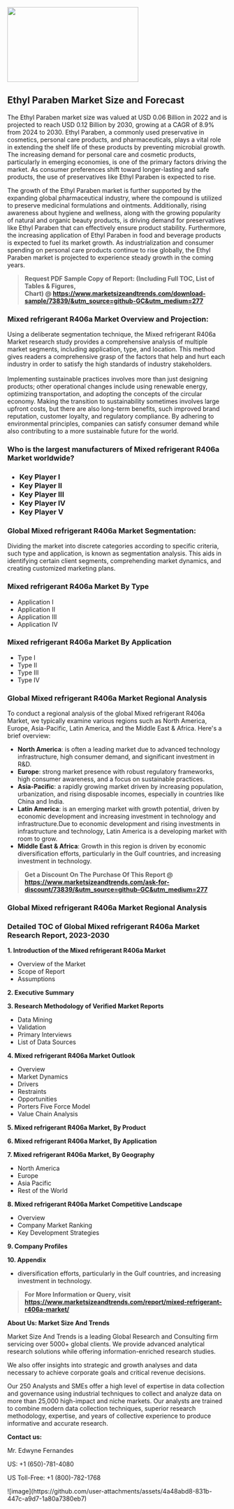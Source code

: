 <p><img class="alignnone size-medium wp-image-20088" src="https://ffe5etoiles.com/wp-content/uploads/2024/12/MST1-300x171.png" alt="" width="300" height="171" /></p><h2>Ethyl Paraben Market Size and Forecast</h2><p>The Ethyl Paraben market size was valued at USD 0.06 Billion in 2022 and is projected to reach USD 0.12 Billion by 2030, growing at a CAGR of 8.9% from 2024 to 2030. Ethyl Paraben, a commonly used preservative in cosmetics, personal care products, and pharmaceuticals, plays a vital role in extending the shelf life of these products by preventing microbial growth. The increasing demand for personal care and cosmetic products, particularly in emerging economies, is one of the primary factors driving the market. As consumer preferences shift toward longer-lasting and safe products, the use of preservatives like Ethyl Paraben is expected to rise.</p><p>The growth of the Ethyl Paraben market is further supported by the expanding global pharmaceutical industry, where the compound is utilized to preserve medicinal formulations and ointments. Additionally, rising awareness about hygiene and wellness, along with the growing popularity of natural and organic beauty products, is driving demand for preservatives like Ethyl Paraben that can effectively ensure product stability. Furthermore, the increasing application of Ethyl Paraben in food and beverage products is expected to fuel its market growth. As industrialization and consumer spending on personal care products continue to rise globally, the Ethyl Paraben market is projected to experience steady growth in the coming years.</p></p><blockquote id="" class=""><strong>Request PDF Sample Copy of Report: (Including Full TOC, List of Tables &amp; Figures, Chart)&nbsp;@&nbsp;<strong><a href="https://www.marketsizeandtrends.com/download-sample/73839/&utm_source=github-GC&utm_medium=277" target="_blank">https://www.marketsizeandtrends.com/download-sample/73839/&utm_source=github-GC&utm_medium=277</a></strong></strong></blockquote><h3 id="" class="">Mixed refrigerant R406a Market&nbsp;Overview and Projection:</h3><p id="" class="">Using a deliberate segmentation technique, the Mixed refrigerant R406a Market research study provides a comprehensive analysis of multiple market segments, including application, type, and location. This method gives readers a comprehensive grasp of the factors that help and hurt each industry in order to satisfy the high standards of industry stakeholders. <br /> <br />Implementing sustainable practices involves more than just designing products; other operational changes include using renewable energy, optimizing transportation, and adopting the concepts of the circular economy. Making the transition to sustainability sometimes involves large upfront costs, but there are also long-term benefits, such improved brand reputation, customer loyalty, and regulatory compliance. By adhering to environmental principles, companies can satisfy consumer demand while also contributing to a more sustainable future for the world.</p><h3 id="" class="">Who is the largest manufacturers of&nbsp;Mixed refrigerant R406a Market worldwide?</h3><h3 class=""><p><ul><li>Key Player I </li><li> Key Player II </li><li> Key Player III </li><li> Key Player IV </li><li> Key Player V</li></ul></p></h3><h3 id="" class="">Global&nbsp;Mixed refrigerant R406a Market Segmentation:</h3><p id="" class="">Dividing the market into discrete categories according to specific criteria, such type and application, is known as segmentation analysis. This aids in identifying certain client segments, comprehending market dynamics, and creating customized marketing plans.</p><h3 id="" class="">Mixed refrigerant R406a Market&nbsp;By Type</h3><p><p><ul><li>Application I</li><li> Application II</li><li> Application III</li><li> Application IV</p></li></ul></p></p><h3 id="" class="">Mixed refrigerant R406a Market&nbsp;By Application</h3><p class=""><p><ul><li>Type I</li><li> Type II</li><li> Type III</li><li> Type IV</li></ul></p></p><h3 id="" class="">Global Mixed refrigerant R406a Market Regional Analysis</h3><p id="" class="">To conduct a regional analysis of the global Mixed refrigerant R406a Market, we typically examine various regions such as North America, Europe, Asia-Pacific, Latin America, and the Middle East &amp; Africa. Here's a brief overview:</p><ul><li><strong>North America</strong>: is often a leading market due to advanced technology infrastructure, high consumer demand, and significant investment in R&amp;D.</li><li><strong>Europe</strong>: strong market presence with robust regulatory frameworks, high consumer awareness, and a focus on sustainable practices.</li><li><strong>Asia-Pacific</strong>: a rapidly growing market driven by increasing population, urbanization, and rising disposable incomes, especially in countries like China and India.</li><li><strong>Latin America</strong>: is an emerging market with growth potential, driven by economic development and increasing investment in technology and infrastructure.Due to economic development and rising investments in infrastructure and technology, Latin America is a developing market with room to grow.</li><li><strong>Middle East &amp; Africa</strong>: Growth in this region is driven by economic diversification efforts, particularly in the Gulf countries, and increasing investment in technology.</li></ul><blockquote id="" class=""><strong>Get a Discount On The Purchase Of This Report @ <strong><a href="https://www.marketsizeandtrends.com/ask-for-discount/73839/&utm_source=github-GC&utm_medium=277" target="_blank">https://www.marketsizeandtrends.com/ask-for-discount/73839/&utm_source=github-GC&utm_medium=277</a></strong></strong></blockquote><h3 id="" class="">Global Mixed refrigerant R406a Market Regional Analysis</h3><h3 id="" class="">Detailed TOC of Global Mixed refrigerant R406a Market Research Report, 2023-2030</h3><p id="" class=""><strong>1. Introduction of the Mixed refrigerant R406a Market</strong></p><ul><li>Overview of the Market</li><li>Scope of Report</li><li>Assumptions</li></ul><p id="" class=""><strong>2. Executive Summary</strong></p><p id="" class=""><strong>3. Research Methodology of Verified Market Reports</strong></p><ul><li>Data Mining</li><li>Validation</li><li>Primary Interviews</li><li>List of Data Sources</li></ul><p id="" class=""><strong>4. Mixed refrigerant R406a Market Outlook</strong></p><ul><li>Overview</li><li>Market Dynamics</li><li>Drivers</li><li>Restraints</li><li>Opportunities</li><li>Porters Five Force Model</li><li>Value Chain Analysis</li></ul><p id="" class=""><strong>5. Mixed refrigerant R406a Market, By Product</strong></p><p id="" class=""><strong>6. Mixed refrigerant R406a Market, By Application</strong></p><p id="" class=""><strong>7. Mixed refrigerant R406a Market, By Geography</strong></p><ul><li>North America</li><li>Europe</li><li>Asia Pacific</li><li>Rest of the World</li></ul><p id="" class=""><strong>8. Mixed refrigerant R406a Market Competitive Landscape</strong></p><ul><li>Overview</li><li>Company Market Ranking</li><li>Key Development Strategies</li></ul><p id="" class=""><strong>9. Company Profiles</strong></p><p id="" class=""><strong>10. Appendix</strong></p><ul><li>diversification efforts, particularly in the Gulf countries, and increasing investment in technology.</li></ul><blockquote id="" class=""><strong>For More Information or Query, visit <strong><strong><a href="https://www.marketsizeandtrends.com/report/mixed-refrigerant-r406a-market/" target="_blank">https://www.marketsizeandtrends.com/report/mixed-refrigerant-r406a-market/</a></strong></strong></strong></blockquote><p id="" class=""><strong>About Us: Market Size And Trends</strong></p><p id="" class="">Market Size And Trends is a leading Global Research and Consulting firm servicing over 5000+ global clients. We provide advanced analytical research solutions while offering information-enriched research studies.</p><p id="" class="">We also offer insights into strategic and growth analyses and data necessary to achieve corporate goals and critical revenue decisions.</p><p id="" class="">Our 250 Analysts and SMEs offer a high level of expertise in data collection and governance using industrial techniques to collect and analyze data on more than 25,000 high-impact and niche markets. Our analysts are trained to combine modern data collection techniques, superior research methodology, expertise, and years of collective experience to produce informative and accurate research.</p><p id="" class=""><strong>Contact us:</strong></p><p id="" class="">Mr. Edwyne Fernandes</p><p id="" class="">US: +1 (650)-781-4080</p><p id="" class="">US Toll-Free: +1 (800)-782-1768</p>
![image](https://github.com/user-attachments/assets/4a48abd8-831b-447c-a9d7-1a80a7380eb7)
